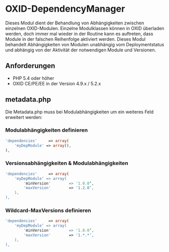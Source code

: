 # OXID-DependencyManager

Dieses Modul dient der Behandlung von Abhängigkeiten zwischen einzelnen OXID-Modulen.
Einzelne Modulklassen können in OXID überladen werden, doch immer mal wieder in der Routine kann es auftreten, dass Module in der falschen Reihenfolge aktiviert werden. Dieses Modul behandelt Abhängigkeiten von Modulen unabhängig vom Deploymentstatus und abhängig von der Aktivität der notwendigen Module und Versionen.

## Anforderungen

- PHP 5.4 oder höher
- OXID CE/PE/EE in der Version 4.9.x / 5.2.x

## metadata.php

Die Metadata.php muss bei Modulabhängigkeiten um ein weiteres Feld erweitert werden:

### Modulabhängigkeiten definieren

```php
'dependencies'     => array(
    'myDepModule' => array(),
),
```

### Versionsabhängigkeiten & Modulabhängigkeiten

```php
'dependencies'     => array(
    'myDepModule‘ => array(
        'minVersion'        => '1.0.0‘,
        'maxVersion'        => '1.2.0‘,
    ),
),
```

### Wildcard-MaxVersions definieren

```php
'dependencies'     => array(
    'myDepModule‘ => array(
        'minVersion'        => '1.0.0‘,
        'maxVersion'        => '1.*.*‘,
    ),
),
```

